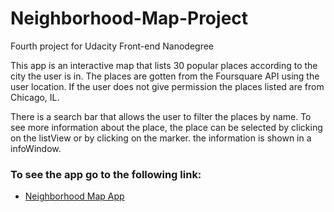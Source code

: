 # Neighborhood-Map-Project
Fourth project for Udacity Front-end Nanodegree

This app is an interactive map that lists 30 popular places according to the city the user is in. The places are gotten from the Foursquare API using the user location. If the user does not give permission the places listed are from Chicago, IL.

There is a search bar that allows the user to filter the places by name. To see more information about the place, the place can be selected by clicking on the listView or by clicking on the marker. the information is shown in a infoWindow.


### To see the app go to the following link:

* [Neighborhood Map App](http://luisfdonavarrete.github.io/Neighborhood-Map-Project/)
